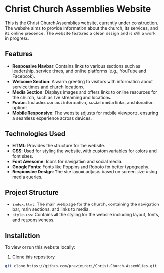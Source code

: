 # Christ Church Assemblies Website

This is the Christ Church Assemblies website, currently under construction. The website aims to provide information about the church, its services, and its online presence. The website features a clean design and is still a work in progress.

## Features

- **Responsive Navbar**: Contains links to various sections such as leadership, service times, and online platforms (e.g., YouTube and Facebook).
- **Welcome Section**: A warm greeting to visitors with information about service times and church locations.
- **Media Section**: Displays images and offers links to online resources for the church, such as live streaming and locations.
- **Footer**: Includes contact information, social media links, and donation options.
- **Mobile Responsive**: The website adjusts for mobile viewports, ensuring a seamless experience across devices.

## Technologies Used

- **HTML**: Provides the structure for the website.
- **CSS**: Used for styling the website, with custom variables for colors and font sizes.
- **Font Awesome**: Icons for navigation and social media.
- **Google Fonts**: Fonts like Poppins and Roboto for better typography.
- **Responsive Design**: The site layout adjusts based on screen size using media queries.

## Project Structure

- `index.html`: The main webpage for the church, containing the navigation bar, main sections, and links to media.
- `style.css`: Contains all the styling for the website including layout, fonts, and responsiveness.
  
## Installation

To view or run this website locally:

1. Clone this repository:

```bash
git clone https://github.com/pravinireri/Christ-Church-Assemblies.git
